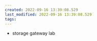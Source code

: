```yaml
---
created: 2022-09-16 13:39:08.529
last_modified: 2022-09-16 13:39:08.529
tags: 
---
```



- storage gateway lab

